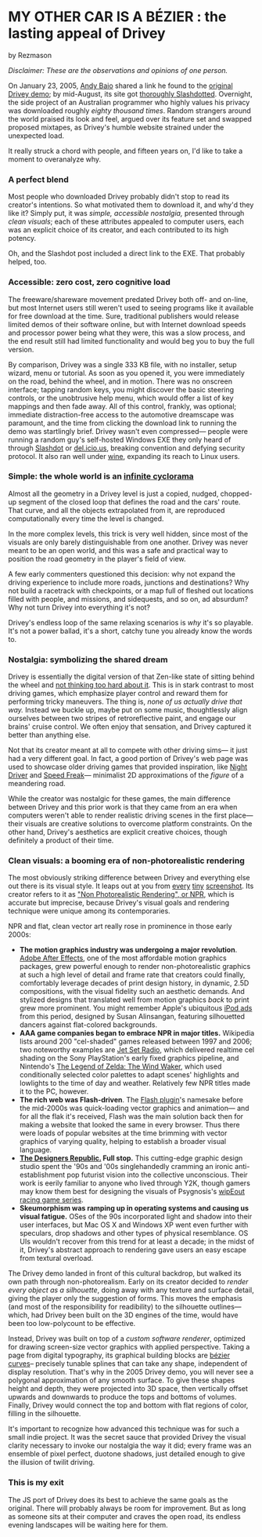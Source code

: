 # MY OTHER CAR IS A BÉZIER : the lasting appeal of Drivey
by Rezmason


*Disclaimer: These are the observations and opinions of one person.*

On January 23, 2005, [Andy Baio](https://waxy.org/) shared a link he found to the [original Drivey demo](https://drivey.com); by mid-August, its site got [thoroughly Slashdotted](https://tech.slashdot.org/story/05/08/10/0151200/moody-non-photo-realistic-driving).
Overnight, the side project of an Australian programmer who highly values his privacy was downloaded roughly *eighty thousand times*. Random strangers around the world praised its look and feel, argued over its feature set and swapped proposed mixtapes, as Drivey's humble website strained under the unexpected load.

It really struck a chord with people, and fifteen years on, I'd like to take a moment to overanalyze why.

### A perfect blend

Most people who downloaded Drivey probably didn't stop to read its creator's intentions. So what motivated them to download it, and why'd they like it? Simply put, it was _simple, accessible nostalgia,_ presented through _clean visuals_; each of these attributes appealed to computer users, each was an explicit choice of its creator, and each contributed to its high potency.

Oh, and the Slashdot post included a direct link to the EXE. That probably helped, too.

### Accessible: zero cost, zero cognitive load

The freeware/shareware movement predated Drivey both off- and on-line, but most Internet users still weren't used to seeing programs like it available for free download at the time. Sure, traditional publishers would release limited demos of their software online, but with Internet download speeds and processor power being what they were, this was a slow process, and the end result still had limited functionality and would beg you to buy the full version. 

By comparison, Drivey was a single 333 KB file, with no installer, setup wizard, menu or tutorial. As soon as you opened it, you were immediately on the road, behind the wheel, and in motion. There was no onscreen interface; tapping random keys, you might discover the basic steering controls, or the unobtrusive help menu, which would offer a list of key mappings and then fade away. All of this control, frankly, was optional; immediate distraction-free access to the automotive dreamscape was paramount, and the time from clicking the download link to running the demo was startlingly brief. Drivey wasn't even compressed— people were running a random guy's self-hosted Windows EXE they only heard of through [Slashdot](https://slashdot.org/faq/slashmeta.shtml) or [del.icio.us](https://en.wikipedia.org/wiki/Delicious_(website)), breaking convention and defying security protocol. It also ran well under [wine](https://www.winehq.org/), expanding its reach to Linux users.

### Simple: the whole world is an [infinite cyclorama](https://en.wikipedia.org/wiki/Cyclorama_(theater))

Almost all the geometry in a Drivey level is just a copied, nudged, chopped-up segment of the closed loop that defines the road and the cars' route. That curve, and all the objects extrapolated from it, are reproduced computationally every time the level is changed.

In the more complex levels, this trick is very well hidden, since most of the visuals are only barely distinguishable from one another. Drivey was never meant to be an open world, and this was a safe and practical way to position the road geometry in the player's field of view.

A few early commenters questioned this decision: why not expand the driving experience to include more roads, junctions and destinations? Why not build a racetrack with checkpoints, or a map full of fleshed out locations filled with people, and missions, and sidequests, and so on, ad absurdum? Why not turn Drivey into everything it's not?

Drivey's endless loop of the same relaxing scenarios is _why_ it's so playable. It's not a power ballad, it's a short, catchy tune you already know the words to.

### Nostalgia: symbolizing the shared dream

Drivey is essentially the digital version of that Zen-like state of sitting behind the wheel and [not thinking too hard about it](https://en.wikipedia.org/wiki/Automaticity). This is in stark contrast to most driving games, which emphasize player control and reward them for performing tricky maneuvers. The thing is, _none of us actually drive that way._ Instead we buckle up, maybe put on some music, thoughtlessly align ourselves between two stripes of retroreflective paint, and engage our brains' cruise control. We often enjoy that sensation, and Drivey captured it better than anything else.

Not that its creator meant at all to compete with other driving sims— it just had a very different goal. In fact, a good portion of Drivey's web page was used to showcase older driving games that provided inspiration, like [Night Driver](https://en.wikipedia.org/wiki/Night_Driver_(video_game)) and [Speed Freak](https://en.wikipedia.org/wiki/Speed_Freak)— minimalist 2D approximations of the *figure* of a meandering road.

While the creator was nostalgic for these games, the main difference between Drivey and this prior work is that they came from an era when computers weren't able to render realistic driving scenes in the first place— their visuals are creative solutions to overcome platform constraints. On the other hand, Drivey's aesthetics are explicit creative choices, though definitely a product of their time.

### Clean visuals: a booming era of non-photorealistic rendering

The most obviously striking difference between Drivey and everything else out there is its visual style. It leaps out at you from [every](http://web.archive.org/web/20070810131900/http://drivey.com/640/030.gif) [tiny](http://web.archive.org/web/20070720090753/http://drivey.com/img/002.gif) [screenshot](http://web.archive.org/web/20070720090714/http://drivey.com/img/copper.jpg). Its creator refers to it as ["Non Photorealistic Rendering", or NPR](https://en.wikipedia.org/wiki/Non-photorealistic_rendering), which is accurate but imprecise, because Drivey's visual goals and rendering technique were unique among its contemporaries.

NPR and flat, clean vector art really rose in prominence in those early 2000s:

- **The motion graphics industry was undergoing a major revolution**. [Adobe After Effects](https://en.wikipedia.org/wiki/Adobe_After_Effects), one of the most affordable motion graphics packages, grew powerful enough to render non-photorealistic graphics at such a high level of detail and frame rate that creators could finally, comfortably leverage decades of print design history, in dynamic, 2.5D compositions, with the visual fidelity such an aesthetic demands. And stylized designs that translated well from motion graphics _back_ to print grew more prominent. You might remember Apple's ubiquitous [iPod ads](https://en.wikipedia.org/wiki/IPod_advertising#Silhouette_style) from this period, designed by Susan Alinsangan, featuring silhouetted dancers against flat-colored backgrounds.
- **AAA game companies began to embrace NPR in major titles.** Wikipedia lists around 200 "cel-shaded" games released between 1997 and 2006; two noteworthy examples are [Jet Set Radio](https://en.wikipedia.org/wiki/Jet_Set_Radio), which delivered realtime cel shading on the Sony PlayStation's early fixed graphics pipeline, and Nintendo's [The Legend of Zelda: The Wind Waker](https://en.wikipedia.org/wiki/The_Legend_of_Zelda:_The_Wind_Waker), which used conditionally selected color palettes to adapt scenes' highlights and lowlights to the time of day and weather. Relatively few NPR titles made it to the PC, however.
- **The rich web was Flash-driven**. The [Flash plugin](https://en.wikipedia.org/wiki/Adobe_Flash)'s namesake before the mid-2000s was quick-loading vector graphics and animation— and for all the flak it's received, Flash was the main solution back then for making a website that looked the same in every browser. Thus there were loads of popular websites at the time brimming with vector graphics of varying quality, helping to establish a broader visual language.
- **[The Designers Republic.](https://www.thedesignersrepublic.com/) Full stop.** This cutting-edge graphic design studio spent the '90s and '00s singlehandedly cramming an ironic anti-establishment pop futurist vision into the collective unconscious. Their work is eerily familiar to anyone who lived through Y2K, though gamers may know them best for designing the visuals of Psygnosis's [wipEout racing game series](https://en.wikipedia.org/wiki/Wipeout_(series)).
- **Skeumorphism was ramping up in operating systems and causing us visual fatigue.** OSes of the 90s incorporated light and shadow into their user interfaces, but Mac OS X and Windows XP went even further with speculars, drop shadows and other types of physical resemblance. OS UIs wouldn't recover from this trend for at least a decade; in the midst of it, Drivey's abstract approach to rendering gave users an easy escape from textural overload.

The Drivey demo landed in front of this cultural backdrop, but walked its own path through non-photorealism. Early on its creator decided to _render every object as a silhouette_, doing away with any texture and surface detail, giving the player only the suggestion of forms. This moves the emphasis (and most of the responsibility for readibility) to the silhouette outlines— which, had Drivey been built on the 3D engines of the time, would have been too low-polycount to be effective.

Instead, Drivey was built on top of a _custom software renderer_, optimized for drawing screen-size vector graphics with applied perspective. Taking a page from digital typography, its graphical building blocks are [bézier curves](https://en.wikipedia.org/wiki/B%C3%A9zier_curve)– precisely tunable splines that can take any shape, independent of display resolution. That's why in the 2005 Drivey demo, you will never see a polygonal approximation of any smooth surface. To give these shapes height and depth, they were projected into 3D space, then vertically offset upwards and downwards to produce the tops and bottoms of volumes. Finally, Drivey would connect the top and bottom with flat regions of color, filling in the silhouette.

It's important to recognize how advanced this technique was for such a small indie project. It was the secret sauce that provided Drivey the visual clarity necessary to invoke our nostalgia the way it did; every frame was an ensemble of pixel perfect, duotone shadows, just detailed enough to give the illusion of twilit driving.

### This is my exit

The JS port of Drivey does its best to achieve the same goals as the original. There will probably always be room for improvement. But as long as someone sits at their computer and craves the open road, its endless evening landscapes will be waiting here for them.

